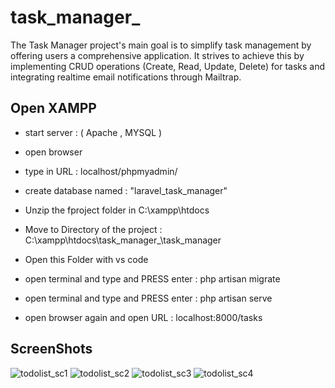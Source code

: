 # task_manager_
 The Task Manager project's main goal is to simplify task management by offering users a comprehensive application. It strives to achieve this by implementing CRUD operations (Create, Read, Update, Delete) for tasks and integrating realtime email notifications through Mailtrap. 

## Open XAMPP 
* start server : ( Apache , MYSQL )
* open browser
* type in URL : localhost/phpmyadmin/
* create database named : "laravel_task_manager"

* Unzip the fproject folder in C:\xampp\htdocs
* Move to Directory of the project : C:\xampp\htdocs\task_manager_\task_manager
* Open this Folder with vs code
* open terminal and type and PRESS enter : php artisan migrate
* open terminal and type and PRESS enter : php artisan serve
* open browser again and open URL : localhost:8000/tasks

## ScreenShots
![todolist_sc1](https://github.com/user-attachments/assets/2425638b-ed41-4098-84a0-5a9761a6a143)
![todolist_sc2](https://github.com/user-attachments/assets/1b9a705d-366b-462b-8a21-5c6278d6cf4f)
![todolist_sc3](https://github.com/user-attachments/assets/4de969f9-965a-4a91-9443-c394309f9ad2)
![todolist_sc4](https://github.com/user-attachments/assets/bce870b9-060e-41f3-a9b4-d161130a1010)
